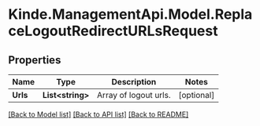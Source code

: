 # Kinde.ManagementApi.Model.ReplaceLogoutRedirectURLsRequest

## Properties

Name | Type | Description | Notes
------------ | ------------- | ------------- | -------------
**Urls** | **List&lt;string&gt;** | Array of logout urls. | [optional] 

[[Back to Model list]](../README.md#documentation-for-models) [[Back to API list]](../README.md#documentation-for-api-endpoints) [[Back to README]](../README.md)

